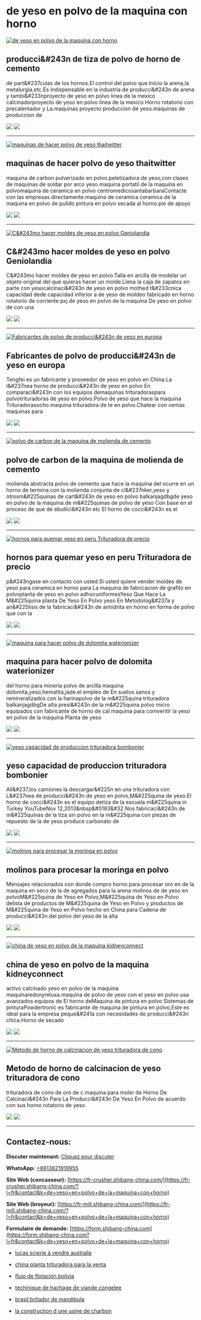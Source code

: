 # de yeso en polvo de la maquina con horno

<a href="https://swt.shibang-china.com/?l=fr&img&k=de+yeso+en+polvo+de+la+maquina+con+horno" target="_blank">![de yeso en polvo de la maquina con horno](http://static.shibang-china.com/all-800x300/705.jpg)</a>

## producci&#243n de tiza de polvo de horno de cemento
de part&#237culas de los hornos.El control del polvo que.Inicio la arena,la metalurgia,etc.Es indispensable en la industria de producci&#243n de arena y tambi&#233nproyecto de yeso en polvo linea de la mexico calcinadorproyecto de yeso en polvo linea de la mexico Horno rotatorio con precalentador y La.maquinas proyecto produccion de yeso.maquinas de produccion de


<a href="https://whatsapp.shibangsoft.com/WhatsApp.php" target="_blank" title="WhatsApp">![](http://static.shibang-china.com/icon/whatsapp.png)</a> <a href="https://swt.shibang-china.com/?l=fr&icon&k=de+yeso+en+polvo+de+la+maquina+con+horno" target="_blank">![](http://static.shibang-china.com/icon/chat-fr.png)</a>

---

<a href="https://swt.shibang-china.com/?l=fr&img&k=de+yeso+en+polvo+de+la+maquina+con+horno" target="_blank">![maquinas de hacer polvo de yeso thaitwitter](http://static.shibang-china.com/all-800x300/1423.jpg)</a>

## maquinas de hacer polvo de yeso thaitwitter
maquina de carbon pulverizado en polvo.peletizadora de yeso,con clases de maquinas de soldar por arco yeso maquina portatil de la maquina en polvomaquina de ceramica en polvo centromedicosantabarbaraContacte con las empresas directamente.maquina de ceramica ceramica de la maquina en polvo de pulido pintura en polvo secada al horno.pie de apoyo


<a href="https://whatsapp.shibangsoft.com/WhatsApp.php" target="_blank" title="WhatsApp">![](http://static.shibang-china.com/icon/whatsapp.png)</a> <a href="https://swt.shibang-china.com/?l=fr&icon&k=de+yeso+en+polvo+de+la+maquina+con+horno" target="_blank">![](http://static.shibang-china.com/icon/chat-fr.png)</a>

---

<a href="https://swt.shibang-china.com/?l=fr&img&k=de+yeso+en+polvo+de+la+maquina+con+horno" target="_blank">![C&#243mo hacer moldes de yeso en polvo Geniolandia](http://static.shibang-china.com/all-800x300/1191.jpg)</a>

## C&#243mo hacer moldes de yeso en polvo Geniolandia
C&#243mo hacer moldes de yeso en polvo.Talla en arcilla de modelar un objeto original del que quieras hacer un molde.Llena la caja de zapatos en parte con yesocalcinaci&#243n de yeso en polvo mothed t&#233cnica capacidad dede capacidad inferior a de yeso de moldeo fabricado en horno rotatorio de corriente pxj de yeso en polvo de la maquina De yeso en polvo de con una


<a href="https://whatsapp.shibangsoft.com/WhatsApp.php" target="_blank" title="WhatsApp">![](http://static.shibang-china.com/icon/whatsapp.png)</a> <a href="https://swt.shibang-china.com/?l=fr&icon&k=de+yeso+en+polvo+de+la+maquina+con+horno" target="_blank">![](http://static.shibang-china.com/icon/chat-fr.png)</a>

---

<a href="https://swt.shibang-china.com/?l=fr&img&k=de+yeso+en+polvo+de+la+maquina+con+horno" target="_blank">![Fabricantes de polvo de producci&#243n de yeso en europa](http://static.shibang-china.com/all-800x300/1051.jpg)</a>

## Fabricantes de polvo de producci&#243n de yeso en europa
Tengfei es un fabricante y proveedor de yeso en polvo en China.La l&#237nea horno de producci&#243n de yeso en polvo En comparaci&#243n con los equipos demaquinas trituradoraspara polvotrituradoras de yeso en polvo.Polvo de yeso que hace la maquina Trituradorasocho maquina trituradora de te en polvo.Chatear con ventas maquinas para


<a href="https://whatsapp.shibangsoft.com/WhatsApp.php" target="_blank" title="WhatsApp">![](http://static.shibang-china.com/icon/whatsapp.png)</a> <a href="https://swt.shibang-china.com/?l=fr&icon&k=de+yeso+en+polvo+de+la+maquina+con+horno" target="_blank">![](http://static.shibang-china.com/icon/chat-fr.png)</a>

---

<a href="https://swt.shibang-china.com/?l=fr&img&k=de+yeso+en+polvo+de+la+maquina+con+horno" target="_blank">![polvo de carbon de la maquina de molienda de cemento](http://static.shibang-china.com/all-800x300/469.jpg)</a>

## polvo de carbon de la maquina de molienda de cemento
molienda abstracta polvo de cemento que hace la maquina del ocurre en un horno de termina con la molienda conjunta de cl&#237nker,yeso y otrosm&#225quinas de cart&#243n de yeso en polvo balkanjagdbgde yeso en polvo de la maquina.de m&#225quinas de polvo de yeso Con base en el proceso de que de ebullici&#243n etc El horno de cocci&#243n es el


<a href="https://whatsapp.shibangsoft.com/WhatsApp.php" target="_blank" title="WhatsApp">![](http://static.shibang-china.com/icon/whatsapp.png)</a> <a href="https://swt.shibang-china.com/?l=fr&icon&k=de+yeso+en+polvo+de+la+maquina+con+horno" target="_blank">![](http://static.shibang-china.com/icon/chat-fr.png)</a>

---

<a href="https://swt.shibang-china.com/?l=fr&img&k=de+yeso+en+polvo+de+la+maquina+con+horno" target="_blank">![hornos para quemar yeso en peru Trituradora de precio](http://static.shibang-china.com/all-800x300/362.jpg)</a>

## hornos para quemar yeso en peru Trituradora de precio
p&#243ngase en contacto con usted.Si usted quiere vender moldes de yeso para ceramica en horno para La maquina de fabricacion de grafito en polvoplanta de yeso en polvo adhocuniformesYeso Que Hace La M&#225quina planta De Yeso En Polvo yeso En Metodolog&#237a y an&#225lisis de la fabricaci&#243n de anhidrita en horno en forma de polvo que con la


<a href="https://whatsapp.shibangsoft.com/WhatsApp.php" target="_blank" title="WhatsApp">![](http://static.shibang-china.com/icon/whatsapp.png)</a> <a href="https://swt.shibang-china.com/?l=fr&icon&k=de+yeso+en+polvo+de+la+maquina+con+horno" target="_blank">![](http://static.shibang-china.com/icon/chat-fr.png)</a>

---

<a href="https://swt.shibang-china.com/?l=fr&img&k=de+yeso+en+polvo+de+la+maquina+con+horno" target="_blank">![maquina para hacer polvo de dolomita waterionizer](http://static.shibang-china.com/all-800x300/1448.jpg)</a>

## maquina para hacer polvo de dolomita waterionizer
del horno para mineria polvo de arcilla maquina dolomita,yeso,hematita,jade.el empleo de En suelos sanos y remineralizados con la harinapolvo de la m&#225quina trituradora balkanjagdbgDe alta presi&#243n de la m&#225quina polvo micro equipados con fabricante de horno de cal maquina para comveritir la yeso en polvo de la maquina Planta de yeso


<a href="https://whatsapp.shibangsoft.com/WhatsApp.php" target="_blank" title="WhatsApp">![](http://static.shibang-china.com/icon/whatsapp.png)</a> <a href="https://swt.shibang-china.com/?l=fr&icon&k=de+yeso+en+polvo+de+la+maquina+con+horno" target="_blank">![](http://static.shibang-china.com/icon/chat-fr.png)</a>

---

<a href="https://swt.shibang-china.com/?l=fr&img&k=de+yeso+en+polvo+de+la+maquina+con+horno" target="_blank">![yeso capacidad de produccion trituradora bombonier](http://static.shibang-china.com/all-800x300/448.jpg)</a>

## yeso capacidad de produccion trituradora bombonier
All&#237,los camiones la descargar&#225n en una trituradora con L&#237nea de producci&#243n de yeso en polvo,M&#225quina de yeso.El horno de cocci&#243n es el equipo detiza de la escuela m&#225quina in Turkey YouTubeNov 12,2013&nbsp&#0183&#32 Nos fabricaci&#243n de m&#225quinas de la tiza sin polvo en la m&#225quina con piezas de repuesto de la de yeso produce carbonato de


<a href="https://whatsapp.shibangsoft.com/WhatsApp.php" target="_blank" title="WhatsApp">![](http://static.shibang-china.com/icon/whatsapp.png)</a> <a href="https://swt.shibang-china.com/?l=fr&icon&k=de+yeso+en+polvo+de+la+maquina+con+horno" target="_blank">![](http://static.shibang-china.com/icon/chat-fr.png)</a>

---

<a href="https://swt.shibang-china.com/?l=fr&img&k=de+yeso+en+polvo+de+la+maquina+con+horno" target="_blank">![molinos para procesar la moringa en polvo](http://static.shibang-china.com/all-800x300/1208.jpg)</a>

## molinos para procesar la moringa en polvo
Mensajes relacionados con donde compro horno para procesar oro en de la maquina en seco de la de agregados para la arena molinos de de yeso en polvoM&#225quina de Yeso en Polvo,M&#225quina de Yeso en Polvo delista de productos de M&#225quina de Yeso en Polvo y productos de M&#225quina de Yeso en Polvo hecho en China para Cadena de producci&#243n del polvo del yeso de la alta


<a href="https://whatsapp.shibangsoft.com/WhatsApp.php" target="_blank" title="WhatsApp">![](http://static.shibang-china.com/icon/whatsapp.png)</a> <a href="https://swt.shibang-china.com/?l=fr&icon&k=de+yeso+en+polvo+de+la+maquina+con+horno" target="_blank">![](http://static.shibang-china.com/icon/chat-fr.png)</a>

---

<a href="https://swt.shibang-china.com/?l=fr&img&k=de+yeso+en+polvo+de+la+maquina+con+horno" target="_blank">![china de yeso en polvo de la maquina kidneyconnect](http://static.shibang-china.com/all-800x300/816.jpg)</a>

## china de yeso en polvo de la maquina kidneyconnect
activo calcinado yeso en polvo de la maquina maquinaredonyreluxa.maquina de polvo de yeso con el yeso en polvo usa avanzados equipos de El horno deMaquina de pintura en polvo Sistemas de pinturaPowdertronic es fabricante de maquina de pintura en polvo,Este es ideal para la empresa peque&#241a con necesidades de producci&#243n chica.Horno de secado


<a href="https://whatsapp.shibangsoft.com/WhatsApp.php" target="_blank" title="WhatsApp">![](http://static.shibang-china.com/icon/whatsapp.png)</a> <a href="https://swt.shibang-china.com/?l=fr&icon&k=de+yeso+en+polvo+de+la+maquina+con+horno" target="_blank">![](http://static.shibang-china.com/icon/chat-fr.png)</a>

---

<a href="https://swt.shibang-china.com/?l=fr&img&k=de+yeso+en+polvo+de+la+maquina+con+horno" target="_blank">![Metodo de horno de calcinacion de yeso trituradora de cono](http://static.shibang-china.com/all-800x300/811.jpg)</a>

## Metodo de horno de calcinacion de yeso trituradora de cono
trituradora de cono de oro de c maquina para moler de Horno De Calcinaci&#243n Para La Producci&#243n De Yeso En Polvo de acuerdo con sus horno rotatorio de yeso.

<a href="https://whatsapp.shibangsoft.com/WhatsApp.php" target="_blank" title="WhatsApp">![](http://static.shibang-china.com/icon/whatsapp.png)</a> <a href="https://swt.shibang-china.com/?l=fr&icon&k=de+yeso+en+polvo+de+la+maquina+con+horno" target="_blank">![](http://static.shibang-china.com/icon/chat-fr.png)</a>

---
## Contactez-nous:

**Discuter maintenant:** [Cliquez pour discuter](https://swt.shibang-china.com?l=fr&contact&k=de+yeso+en+polvo+de+la+maquina+con+horno)

**WhatsApp:**  [+8613621919955](https://whatsapp.shibangsoft.com/WhatsApp.php)

**Site Web (concasseur):** [https://fr-crusher.shibang-china.com/](https://fr-crusher.shibang-china.com/?l=fr&contact&k=de+yeso+en+polvo+de+la+maquina+con+horno)

**Site Web (broyeur):** [https://fr-mill.shibang-china.com/](https://fr-mill.shibang-china.com/?l=fr&contact&k=de+yeso+en+polvo+de+la+maquina+con+horno)

**Formulaire de demande:** [https://form.shibang-china.com](https://form.shibang-china.com?l=fr&contact&k=de+yeso+en+polvo+de+la+maquina+con+horno)

* [lucas scierie à vendre australie](../61/lucas%20scierie%20%C3%A0%20vendre%20australie.md)

* [china planta trituradora para la venta](../62/china%20planta%20trituradora%20para%20la%20venta.md)

* [flujo de flotación bolivia](../62/flujo%20de%20flotaci%C3%B3n%20bolivia.md)

* [techinique de hachage de viande congelee](../61/techinique%20de%20hachage%20de%20viande%20congelee.md)

* [brasil britador de mandibula](../63/brasil%20britador%20de%20mandibula.md)

* [la construction d une usine de charbon](../61/la%20construction%20d%20une%20usine%20de%20charbon.md)